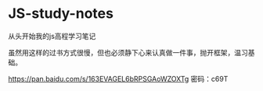 # JS-study-notes
从头开始我的js高程学习笔记

虽然用这样的过书方式很慢，但也必须静下心来认真做一件事，抛开框架，温习基础。


https://pan.baidu.com/s/163EVAGEL6bRPSGAoWZOXTg 密码：c69T 
